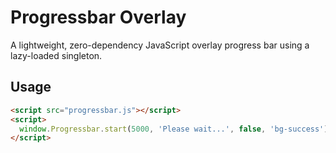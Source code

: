 # Progressbar Overlay

A lightweight, zero-dependency JavaScript overlay progress bar using a lazy-loaded singleton.

## Usage

```html
<script src="progressbar.js"></script>
<script>
  window.Progressbar.start(5000, 'Please wait...', false, 'bg-success');
</script>
